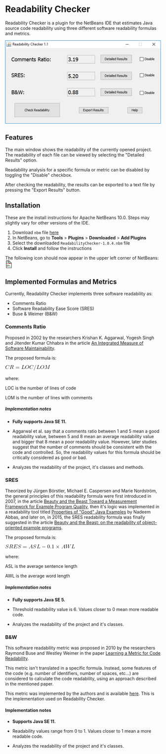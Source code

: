 # Readability Checker

Readability Checker is a plugin for the NetBeans IDE that estimates Java source code readability using three different software readability formulas and metrics.

![Main Window](https://raw.githubusercontent.com/cdtpinto/cdtpinto.github.io/development/files/images/readability_checker_ui.PNG "Readability Checker Main Window")

## Features

The main window shows the readability of the currently opened project. The readability of each file can be viewed by selecting the "Detailed Results" option.

Readability analysis for a specific formula or metric can be disabled by toggling the "Disable" checkbox.

After checking the readability, the results can be exported to a text file by pressing the "Export Results" button.

## Installation

These are the install instructions for Apache NetBeans 10.0. Steps may slightly vary for other versions of the IDE.

1. Download `nbm` file [here](https://www.dropbox.com/s/6s8b8sv8n5680jg/ReadabilityChecker-1.0.4.nbm?dl=0)
2. In NetBeans, go to **Tools** > **Plugins** > **Downloaded** > **Add Plugins**
3. Select the downloaded `ReadabilityChecker-1.0.4.nbm` file
4. Click **Install** and follow the instructions

The following icon should now appear in the upper left corner of NetBeans: ![](https://raw.githubusercontent.com/cdtpinto/cdtpinto.github.io/master/files/images/readabilitycheckericon24.png "Readability Checker Icon")

## Implemented Formulas and Metrics

Currently, Readability Checker implements three software readability 
as:

* Comments Ratio
* Software Readability Ease Score (SRES)
* Buse & Weimer (B&W)

### Comments Ratio

Proposed in 2002 by the researchers Krishan K. Aggarwal, Yogesh Singh and Jitender Kumar Chhabra in the article [An Integrated Measure of Software Maintainability](https://ieeexplore.ieee.org/document/981648/).

The proposed formula is:

![](https://raw.githubusercontent.com/cdtpinto/cdtpinto.github.io/master/files/images/comments_ratio_formula.gif "Comments Ratio Formula")

where:

LOC is the number of lines of code

LOM is the number of lines with comments

##### Implementation notes

* **Fully supports Java SE 11.**

* Aggarwal et al. say that a comments ratio between 1 and 5 mean a good readability value, between 5 and 8 mean an average readability value and bigger that 8 mean a poor readability value. However, later studies suggest that the number of comments should be consistent with the code and controlled. So, the readability values for this formula should be critically considered as good or bad.

* Analyzes the readability of the project, it's classes and methods.

### SRES

Theorized by Jürgen Börstler, Michael E. Caspersen and Marie Nordström, the general principles of this readability formula were first introduced in 2007, in the article [Beauty and the Beast Toward a Measurement Framework for Example Program Quality](https://pdfs.semanticscholar.org/8c41/1a1fb987966f2020765069dc21881826e635.pdf), then it's logic was implemented in a readability tool titled [Properties of "Good" Java Examples](http://www8.cs.umu.se/education/examina/Rapporter/NadeemAbbas_v2.pdf) by Nadeem Abbas, and later on, in 2015, the SRES readability formula was finally suggested in the article [Beauty and the Beast: on the readability of object-oriented example programs](https://link.springer.com/article/10.1007/s11219-015-9267-5).

The proposed formula is:

![](https://raw.githubusercontent.com/cdtpinto/cdtpinto.github.io/master/files/images/sres_equation.gif "SRES Formula")

where:

ASL is the average sentence length

AWL is the average word length

##### Implementation notes

* **Fully supports Java SE 5.**

* Threshold readability value is 6. Values closer to 0 mean more readable code.

* Analyzes the readability of the project and it's classes.

### B&W

This software readability metric was proposed in 2010 by the researchers Raymond Buse and Westley Weimer in the paper [Learning a Metric for Code Readability](https://ieeexplore.ieee.org/document/5332232).

This metric isn't translated in a specific formula. Instead, some features of the code (e.g. number of identifiers, number of spaces, etc...) are considered to calculate the code readability, using an approach described in the mentioned paper.

This metric was implemented by the authors and is available [here](http://www.arrestedcomputing.com/readability). This is the implementation used on Readability Checker.

#### Implementation notes

* **Supports Java SE 11.**

* Readability values range from 0 to 1. Values closer to 1 mean a more readable code.

* Analyzes the readability of the project and it's classes.

